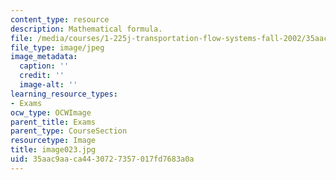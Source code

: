 ```yaml
---
content_type: resource
description: Mathematical formula.
file: /media/courses/1-225j-transportation-flow-systems-fall-2002/35aac9aaca4430727357017fd7683a0a_image023.jpg
file_type: image/jpeg
image_metadata:
  caption: ''
  credit: ''
  image-alt: ''
learning_resource_types:
- Exams
ocw_type: OCWImage
parent_title: Exams
parent_type: CourseSection
resourcetype: Image
title: image023.jpg
uid: 35aac9aa-ca44-3072-7357-017fd7683a0a
---
```

